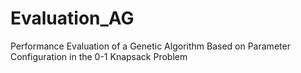 # Evaluation_AG
Performance Evaluation of a Genetic Algorithm Based on Parameter Configuration in the 0-1 Knapsack Problem
